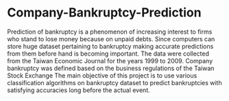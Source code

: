 # Company-Bankruptcy-Prediction
Prediction of bankruptcy is a phenomenon of increasing interest to firms who stand to lose money because on unpaid debts. Since computers can store huge dataset pertaining to bankruptcy making accurate predictions from them before hand is becoming important.
The data were collected from the Taiwan Economic Journal for the years 1999 to 2009. Company bankruptcy was defined based on the business regulations of the Taiwan Stock Exchange
The main objective of this project is to use various classification algorithms on bankruptcy dataset to predict bankruptcies with satisfying accuracies long before the actual event.
